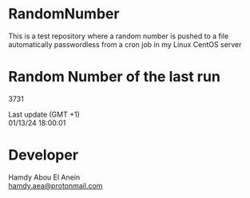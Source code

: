 # RandomNumber    
This is a test repository where a random number is pushed to a file automatically passwordless from a cron job in my Linux CentOS server    
# Random Number of the last run   
3731
      
Last update (GMT +1)    
01/13/24 18:00:01
# Developer    
Hamdy Abou El Anein   
hamdy.aea@protonmail.com
